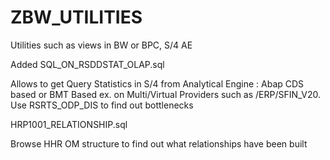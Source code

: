 # ZBW_UTILITIES
Utilities such as views in BW or BPC, S/4 AE

Added SQL_ON_RSDDSTAT_OLAP.sql

Allows to get Query Statistics in S/4 from Analytical Engine : Abap CDS based or BMT Based ex. on Multi/Virtual Providers such as /ERP/SFIN_V20.
Use RSRTS_ODP_DIS to find out bottlenecks

HRP1001_RELATIONSHIP.sql

Browse HHR OM structure to find out what relationships have been built
